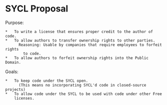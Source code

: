 SYCL Proposal
=============

Purpose:

	*	To write a license that ensures proper credit to the author of code.
	*	To allow authors to transfer ownership rights to other parties.
	 	  Reasoning: Usable by companies that require employees to forfeit rights
	 	  	to code.
	*	To allow authors to forfeit ownership rights into the Public Domain.

Goals:

	*	To keep code under the SYCL open.
	 	  (This means no incorporating SYCL'd code in closed-source projects)
	*	To allow code under the SYCL to be used with code under other Free
	 	licenses.
	
